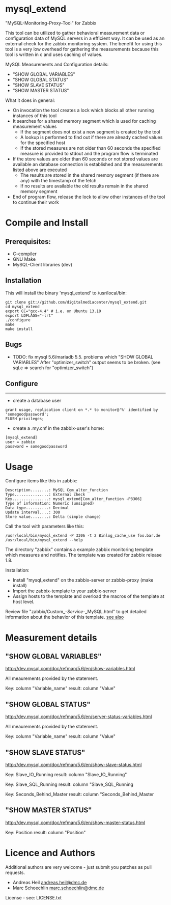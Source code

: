 mysql_extend
============

"MySQL-Monitoring-Proxy-Tool" for Zabbix

This tool can be utilized to gather behavioral measurement data or configuration data of MySQL servers in a efficient way. 
It can be used as an external check for the zabbix monitoring system.
The benefit for using this tool is a very low overhead for gathering the measurements because this tool is written in c and uses
caching of values.

MySQL Measurements and Configuration details:
 * "SHOW GLOBAL VARIABLES"
 * "SHOW GLOBAL STATUS"
 * "SHOW SLAVE STATUS"
 * "SHOW MASTER STATUS"

What it does in general:
 * On invocation the tool creates a lock which blocks all other running instances of this tool
 * It searches for a shared memory segment which is used for caching measurement values
   * If the segment does not exist a new segment is created by the tool
   * A lookup is performed to find out if there are already cached values for the specified host
   * If the stored measures are not older than 60 seconds the specified measure is provided to stdout and the program flow is terminated
 * If the store values are older than 60 seconds or not stored values are available an database connection is established and the measurements listed above are executed
   * The results are stored in the shared memory segment (if there are any) with the timestamp of the fetch
   * If no results are available the old results remain in the shared memory segment
 * End of program flow, release the lock to allow other instances of the tool to continue their work

# Compile and Install

## Prerequisites:
 * C-compiler
 * GNU Make
 * MySQL-Client libraries (dev)

## Installation

This will install the binary 'mysql_extend' to /usr/local/bin:
```
git clone git://github.com/digitalmediacenter/mysql_extend.git
cd mysql_extend
export CC="gcc-4.4" # i.e. on Ubuntu 13.10
export LDFLAGS="-lrt"
./configure
make
make install
```

## Bugs

- TODO: fix mysql 5.6/mariadb 5.5. problems which "SHOW GLOBAL VARIABLES"
  After "optimizer_switch" output seems to be broken.
  (see sql.c => search for "optimizer_switch")

## Configure
---------

* create a database user
```
grant usage, replication client on *.* to monitor@'%' identified by 'somegoodpassword';
FLUSH privileges;
```
* create a .my.cnf in the zabbix-user's home:
```
[mysql_extend]
user = zabbix
password = somegoodpassword
```

# Usage

Configure items like this in zabbix:
```
Description........: MySQL Com_alter_function
Type...............: External check
Key................: mysql_extend[Com_alter_function -P3306]
Type of information: Numeric (unsigned)
Data type..........: Decimal
Update interval....: 300
Store value........: Delta (simple change)
```

Call the tool with parameters like this:
```
/usr/local/bin/mysql_extend -P 3306 -t 2 Binlog_cache_use foo.bar.de
/usr/local/bin/mysql_extend --help
```

The directory "zabbix" contains a example zabbix monitoring template which measures and notifies.
The template was created for zabbix release 1.8.

Installation:
 * Install "mysql_extend" on the zabbix-server or zabbix-proxy (make install)
 * Import the zabbix-template to your zabbix-server
 * Assign hosts to the template and overload the macros of the template at host level.

Review file "zabbix/Custom_-_Service_-_MySQL.html" to get detailed information about the behavior of this template.
[see also](http://htmlpreview.github.io/?https://github.com/digitalmediacenter/mysql_extend/blob/master/zabbix/Custom_-_Service_-_MySQL.html)

# Measurement details

## "SHOW GLOBAL VARIABLES"

http://dev.mysql.com/doc/refman/5.6/en/show-variables.html

All meaurements provided by the statement.

Key: column "Variable_name"
result: column "Value"
 
## "SHOW GLOBAL STATUS"

http://dev.mysql.com/doc/refman/5.6/en/server-status-variables.html

All meaurements provided by the statement.

Key: column "Variable_name"
result: column "Value"

## "SHOW SLAVE STATUS"

http://dev.mysql.com/doc/refman/5.6/en/show-slave-status.html

Key: Slave_IO_Running
result: column "Slave_IO_Running"

Key: Slave_SQL_Running
result: column "Slave_SQL_Running

Key: Seconds_Behind_Master
result: column "Seconds_Behind_Master

## "SHOW MASTER STATUS"

http://dev.mysql.com/doc/refman/5.6/en/show-master-status.html

Key: Position
result: column "Position"

# Licence and Authors


Additional authors are very welcome - just submit you patches as pull requests.

 * Andreas Heil <andreas.heil@dmc.de>
 * Marc Schoechlin <marc.schoechlin@dmc.de>

License - see: LICENSE.txt
